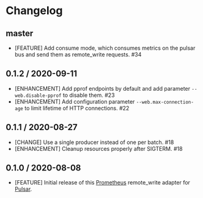 # Changelog

## master

* [FEATURE] Add consume mode, which consumes metrics on the pulsar bus and send them as remote_write requests. #34

## 0.1.2 / 2020-09-11

* [ENHANCEMENT] Add pprof endpoints by default and add parameter `--web.disable-pprof` to disable them. #23
* [ENHANCEMENT] Add configuration parameter `--web.max-connection-age` to limit lifetime of HTTP connections. #22

## 0.1.1 / 2020-08-27

* [CHANGE] Use a single producer instead of one per batch. #18
* [ENHANCEMENT] Cleanup resources properly after SIGTERM. #18

## 0.1.0 / 2020-08-08

* [FEATURE] Initial release of this [Prometheus] remote_write adapter for [Pulsar].


[Prometheus]:https://prometheus.io
[Pulsar]:https://pulsar.apache.org
